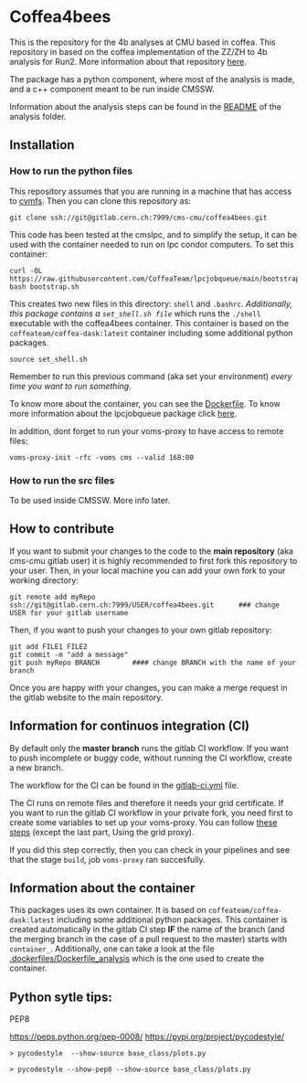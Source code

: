# Coffea4bees

This is the repository for the 4b analyses at CMU based in coffea. 
This repository in based on the coffea implementation of the ZZ/ZH to 4b analysis for Run2. More information about that repository [here](https://github.com/patrickbryant/ZZ4b).

The package has a python component, where most of the analysis is made, and a c++ component meant to be run inside CMSSW.

Information about the analysis steps can be found in the [README](python/analysis/README.md) of the analysis folder.

## Installation

### How to run the python files

This repository assumes that you are running in a machine that has access to [cvmfs](https://cernvm.cern.ch/fs/). Then you can clone this repository as:

```
git clone ssh://git@gitlab.cern.ch:7999/cms-cmu/coffea4bees.git
```

This code has been tested at the cmslpc, and to simplify the setup, it can be used with the container needed to run on lpc condor computers. To set this container:
```
curl -OL https://raw.githubusercontent.com/CoffeaTeam/lpcjobqueue/main/bootstrap.sh
bash bootstrap.sh
```
This creates two new files in this directory: `shell` and `.bashrc`. _Additionally, this package contains a `set_shell.sh file`_ which runs the `./shell` executable with the coffea4bees container. This container is based on the `coffeateam/coffea-dask:latest` container including some additional python packages. 
```
source set_shell.sh
```

Remember to run this previous command (aka set your environment) *every time you want to run something*.

To know more about the container, you can see the [Dockerfile](Dockerfile). To know more information about the lpcjobqueue package click [here](https://github.com/CoffeaTeam/lpcjobqueue).


In addition, dont forget to run your voms-proxy to have access to remote files:

```
voms-proxy-init -rfc -voms cms --valid 168:00
```

### How to run the src files

To be used inside CMSSW. More info later.


## How to contribute 

If you want to submit your changes to the code to the **main repository** (aka cms-cmu gitlab user) it is highly recommended to first fork this repository to your user. 
Then, in your local machine you can add your own fork to your working directory:
```
git remote add myRepo ssh://git@gitlab.cern.ch:7999/USER/coffea4bees.git      ### change USER for your gitlab username
```
Then, if you want to push your changes to your own gitlab repository:
```
git add FILE1 FILE2 
git commit -m "add a message"
git push myRepo BRANCH        #### change BRANCH with the name of your branch
```
Once you are happy with your changes, you can make a merge request in the gitlab website to the main repository.

## Information for continuos integration (CI)

By default only the **master branch** runs the gitlab CI workflow. If you want to push incomplete or buggy code, without running the CI workflow, create a new branch. 

The workflow for the CI can be found in the [gitlab-ci.yml](.gitlab-ci.yml) file.

The CI runs on remote files and therefore it needs your grid certificate. If you want to run the gitlab CI workflow in your private fork, you need first to create some variables to set up your voms-proxy. You can follow [these steps](https://awesome-workshop.github.io/gitlab-cms/03-vomsproxy/index.html) (except the last part, Using the grid proxy).

If you did this step correctly, then you can check in your pipelines and see that the stage `build`, job `voms-proxy` ran succesfully.

## Information about the container

This packages uses its own container. It is based on `coffeateam/coffea-dask:latest` including some additional python packages. This container is created automatically in the gitlab CI step **IF** the name of the branch (and the merging branch in the case of a pull request to the master) starts with `container_`. Additionally, one can take a look at the file [.dockerfiles/Dockerfile_analysis](.dockerfiles/Dockerfile_analysis) which is the one used to create the container.

## Python sytle tips:

PEP8

https://peps.python.org/pep-0008/
https://pypi.org/project/pycodestyle/


```
> pycodestyle  --show-source base_class/plots.py

> pycodestyle --show-pep8 --show-source base_class/plots.py 
```
